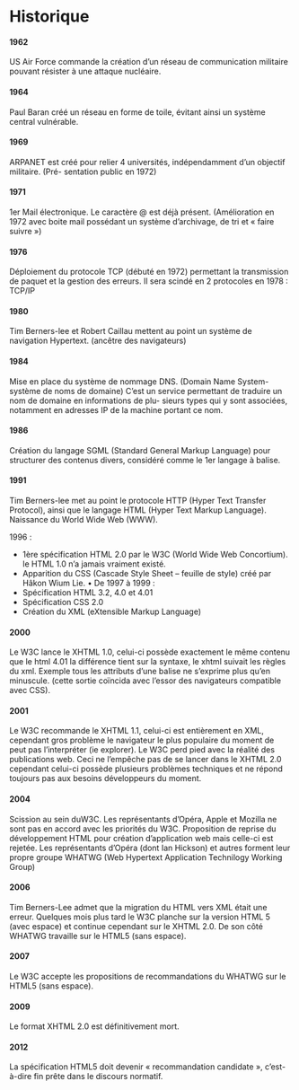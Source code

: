 # Historique

#### 1962

US Air Force commande la création d’un réseau de communication militaire pouvant résister à une attaque nucléaire.

#### 1964

Paul Baran créé un réseau en forme de toile, évitant ainsi un système central vulnérable.

#### 1969

ARPANET est créé pour relier 4 universités, indépendamment d’un objectif militaire. (Pré- sentation public en 1972)

#### 1971

1er Mail électronique. Le caractère @ est déjà présent. (Amélioration en 1972 avec boite mail possédant un système d’archivage, de tri et « faire suivre »)

#### 1976

Déploiement du protocole TCP (débuté en 1972) permettant la transmission de paquet et la gestion des erreurs. Il sera scindé en 2 protocoles en 1978 : TCP/IP

#### 1980

Tim Berners-lee et Robert Caillau mettent au point un système de navigation Hypertext. (ancêtre des navigateurs)

#### 1984

Mise en place du système de nommage DNS. (Domain Name System-système de noms de domaine) C’est un service permettant de traduire un nom de domaine en informations de plu- sieurs types qui y sont associées, notamment en adresses IP de la machine portant ce nom.

#### 1986

Création du langage SGML (Standard General Markup Language) pour structurer des contenus divers, considéré comme le 1er langage à balise.

#### 1991

Tim Berners-lee met au point le protocole HTTP (Hyper Text Transfer Protocol), ainsi que le langage HTML (Hyper Text Markup Language). Naissance du World Wide Web (WWW).

1996 :
- 1ère spécification HTML 2.0 par le W3C (World Wide Web Concortium). le HTML 1.0 n’a jamais vraiment existé.
- Apparition du CSS (Cascade Style Sheet – feuille de style) créé par Hâkon Wium Lie. • De 1997 à 1999 :
- Spécification HTML 3.2, 4.0 et 4.01
- Spécification CSS 2.0
- Création du XML (eXtensible Markup Language)

#### 2000

Le W3C lance le XHTML 1.0, celui-ci possède exactement le même contenu que le html 4.01 la différence tient sur la syntaxe, le xhtml suivait les règles du xml. Exemple tous les attributs d’une balise ne s’exprime plus qu’en minuscule. (cette sortie coïncida avec l’essor des navigateurs compatible avec CSS).

#### 2001

Le W3C recommande le XHTML 1.1, celui-ci est entièrement en XML, cependant gros problème le navigateur le plus populaire du moment de peut pas l’interpréter (ie explorer). Le W3C perd pied avec la réalité des publications web. Ceci ne l’empêche pas de se lancer dans le XHTML 2.0 cependant celui-ci possède plusieurs problèmes techniques et ne répond toujours pas aux besoins développeurs du moment.

#### 2004

Scission au sein duW3C. Les représentants d’Opéra, Apple et Mozilla ne sont pas en accord avec les priorités du W3C. Proposition de reprise du développement HTML pour création d’application web mais celle-ci est rejetée. Les représentants d’Opéra (dont Ian Hickson) et autres forment leur propre groupe WHATWG (Web Hypertext Application Technilogy Working Group)

#### 2006

Tim Berners-Lee admet que la migration du HTML vers XML était une erreur. Quelques mois plus tard le W3C planche sur la version HTML 5 (avec espace) et continue cependant sur le XHTML 2.0. De son côté WHATWG travaille sur le HTML5 (sans espace).

#### 2007

Le W3C accepte les propositions de recommandations du WHATWG sur le HTML5 (sans espace).

#### 2009

Le format XHTML 2.0 est définitivement mort.

#### 2012

La spécification HTML5 doit devenir « recommandation candidate », c’est-à-dire fin prête dans le discours normatif.